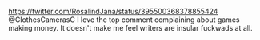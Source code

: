 https://twitter.com/RosalindJana/status/395500368378855424 @ClothesCamerasC I love the top comment complaining about games making money. It doesn't make me feel writers are insular fuckwads at all.